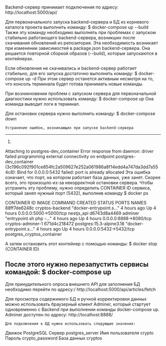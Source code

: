 Backend-сервер принимает подключения по адресу:
    http://localhost:5000/api/

Для первоначального запуска backend-сервера и БД из корневого каталога проекта выполнить команду:
    $ docker-compose up --build
Также эту команду необходимо выполнять при проблемах с запуском стабильно работающего backend-сервера,
возникших после скачивания обновлений из репозитория. Эта необходимость возникает при изменении зависимостей в 
package.json backend-сервера. Она решается повторной сборкой образов (--build), которые запускаются в контейнерах.

Если обновления не скачивались и  backend-сервер работает стабильно,
для его запуска достаточно выполнить команду:
    $ docker-compose up -d
При этом сервер останется активным несмотря на то, что консоль терминала будет готова принимать новые команды.

При возникновении проблем с запуском сервера для первоначальной диагностики нужно использовать команду:
$ docker-compose up
Она команда выводит логи в терминал.

Для остановки сервера нужно выполнить команду:
    $ docker-compose down

    Устранение ошибок, возникающих при запуске backend-сервера
------------------------------------------------------------------------------------------------------------------------
1.
Attaching to postgres-dev_container
Error response from daemon: driver failed programming external connectivity on endpoint postgres-dev_container (3c196c092f901ce854fc2a509627e252a061986a8f14edd4a747da3dd7a554c8): Bind for 0.0.0.0:5432 failed: port is already allocated
Эта ошибка означает, что порт, на котором работает база данных, уже занят.
Скорее всего, это произошло из-за некорректной остановки сервера.
Чтобы устранить эту проблему, нужно определить CONTAINER ID сервиса, который занял нужный порт (5432), выполнив команду
    $ docker ps

CONTAINER ID   IMAGE                      COMMAND                  CREATED       STATUS       PORTS                    NAMES
88ff7de6248c   cryptos-backend            "docker-entrypoint.s…"   4 hours ago   Up 4 hours   0.0.0.0:5000->5000/tcp   nestjs_api
d6743d8a4469   adminer                    "entrypoint.sh php -…"   4 hours ago   Up 4 hours   0.0.0.0:8888->8080/tcp   cryptos-adminer-1
671d4c218472   postgres:15.3-alpine3.18   "docker-entrypoint.s…"   4 hours ago   Up 4 hours   0.0.0.0:5432->5432/tcp   postgres_cryptos_container

А затем остановить этот контейнер с помощью команды:
    $ docker stop {CONTAINER ID}

После этого нужно перезапустить сервисы командой:
    $ docker-compose up
------------------------------------------------------------------------------------------------------------------------

Для принудительного опроса внешнего API для заполнения БД необходимо перейти по адресу:/
    http://localhost:5000/api/articles/fetch

Для просмотра содержимого БД и ручной корректировки данных можно использовать браузерный клиент Adminer,
который стартует одновременно с Backend при выполнении команды docker-compose up.
Adminer доступен по адресу:
    http://localhost:8888/

    Для подключения к БД нужно использовать следующие значения:
Движок              PostgreSQL
Сервер              postgres_server
Имя пользователя    crypto
Пароль              crypto_password
База данных         cryptos
